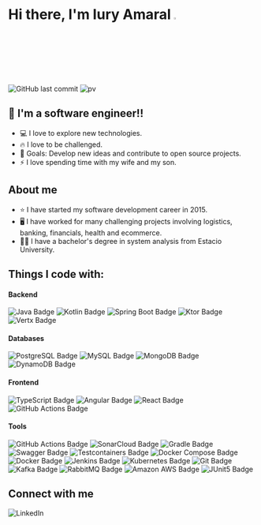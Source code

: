 # Hi there, I'm Iury Amaral <a href="https://www.gautamkrishnar.com/"><img src="https://media.giphy.com/media/hvRJCLFzcasrR4ia7z/giphy.gif" width="3%"></a>  

![GitHub last commit](https://img.shields.io/github/last-commit/iuryamaral1/oli-saude-backend-challenge)
![pv](https://pageview.vercel.app/?github_user=iuryamaral1)

## 🤖 I'm a software engineer!!

- :computer: I love to explore new technologies.
- :fire: I love to be challenged.
- 🥅 Goals: Develop new ideas and contribute to open source projects.
- ⚡ I love spending time with my wife and my son.

## About me
- ⭐ I have started my software development career in 2015.
- 🖥️ I have worked for many challenging projects involving logistics, banking, financials, health and ecommerce.
- 🧑‍🎓 I have a bachelor's degree in system analysis from Estacio University.

## Things I code with:

#### Backend
<img src="https://img.shields.io/badge/Java-007396?style=for-the-badge&logo=java&logoColor=white" alt="Java Badge"/> <img src="https://img.shields.io/badge/Kotlin-7F52FF?style=for-the-badge&logo=kotlin&logoColor=white" alt="Kotlin Badge"/>
<img src="https://img.shields.io/badge/Spring_Boot-6DB33F?style=for-the-badge&logo=spring-boot&logoColor=white" alt="Spring Boot Badge"/> <img src="https://img.shields.io/badge/Ktor-0095D5?style=for-the-badge&logo=ktor&logoColor=white" alt="Ktor Badge"/> <img src="https://img.shields.io/badge/Vertx-7F52FF?style=for-the-badge&logo=vertx&logoColor=white" alt="Vertx Badge"/>

#### Databases
<img src="https://img.shields.io/badge/PostgreSQL-336791?style=for-the-badge&logo=postgresql&logoColor=white" alt="PostgreSQL Badge"/> <img src="https://img.shields.io/badge/MySQL-336791?style=for-the-badge&logo=mysql&logoColor=white" alt="MySQL Badge"/> <img src="https://img.shields.io/badge/MongoDB-47A248?style=for-the-badge&logo=mongodb&logoColor=white" alt="MongoDB Badge"/> <img src="https://img.shields.io/badge/DynamoDB-4053D6?style=for-the-badge&logo=amazon-dynamodb&logoColor=white" alt="DynamoDB Badge"/><br/>

#### Frontend
<img src="https://img.shields.io/badge/TypeScript-007ACC?style=for-the-badge&logo=typescript&logoColor=white" alt="TypeScript Badge"/> <img src="https://img.shields.io/badge/Angular-DD0031?style=for-the-badge&logo=angular&logoColor=white" alt="Angular Badge"/> <img src="https://img.shields.io/badge/React-61DAFB?style=for-the-badge&logo=react&logoColor=white" alt="React Badge"/> <img src="https://img.shields.io/badge/Javascript-2088FF?style=for-the-badge&logo=javascript&logoColor=white" alt="GitHub Actions Badge"/>

#### Tools
<img src="https://img.shields.io/badge/GitHub_Actions-2088FF?style=for-the-badge&logo=github-actions&logoColor=white" alt="GitHub Actions Badge"/> <img src="https://img.shields.io/badge/SonarCloud-4E9BCD?style=for-the-badge&logo=sonarcloud&logoColor=white" alt="SonarCloud Badge"/> <img src="https://img.shields.io/badge/Gradle-02303A?style=for-the-badge&logo=gradle&logoColor=white" alt="Gradle Badge"/> <img src="https://img.shields.io/badge/Swagger-85EA2D?style=for-the-badge&logo=swagger&logoColor=white" alt="Swagger Badge"/> <img src="https://img.shields.io/badge/Testcontainers-000000?style=for-the-badge&logo=testcontainers&logoColor=white" alt="Testcontainers Badge"/> <img src="https://img.shields.io/badge/Docker_Compose-2496ED?style=for-the-badge&logo=docker&logoColor=white" alt="Docker Compose Badge"/> <img src="https://img.shields.io/badge/Docker-2496ED?style=for-the-badge&logo=docker&logoColor=white" alt="Docker Badge"/> <img src="https://img.shields.io/badge/Jenkins-2088FF?style=for-the-badge&logo=jenkins&logoColor=white" alt="Jenkins Badge"/> <img src="https://img.shields.io/badge/Kubernetes-326CE5?style=for-the-badge&logo=kubernetes&logoColor=white" alt="Kubernetes Badge"/> <img src="https://img.shields.io/badge/Git-F05032?style=for-the-badge&logo=git&logoColor=white" alt="Git Badge"/> 
<img src="https://img.shields.io/badge/Kafka-000000?style=for-the-badge&logo=apache-kafka&logoColor=white" alt="Kafka Badge"/> <img src="https://img.shields.io/badge/RabbitMQ-FF6600?style=for-the-badge&logo=rabbitmq&logoColor=white" alt="RabbitMQ Badge"/> <img src="https://img.shields.io/badge/Amazon_AWS-232F3E?style=for-the-badge&logo=amazon-aws&logoColor=white" alt="Amazon AWS Badge"/> <img src="https://img.shields.io/badge/JUnit5-25A162?style=for-the-badge&logo=junit5&logoColor=white" alt="JUnit5 Badge"/> 

## Connect with me 
<a href="https://www.linkedin.com/in/iury-amaral-8a6294130">
	<img align="left" alt="LinkedIn" src="https://img.shields.io/badge/linkedin-%230077B5.svg?&style=for-the-badge&logo=linkedin&logoColor=white" />
 </a>
